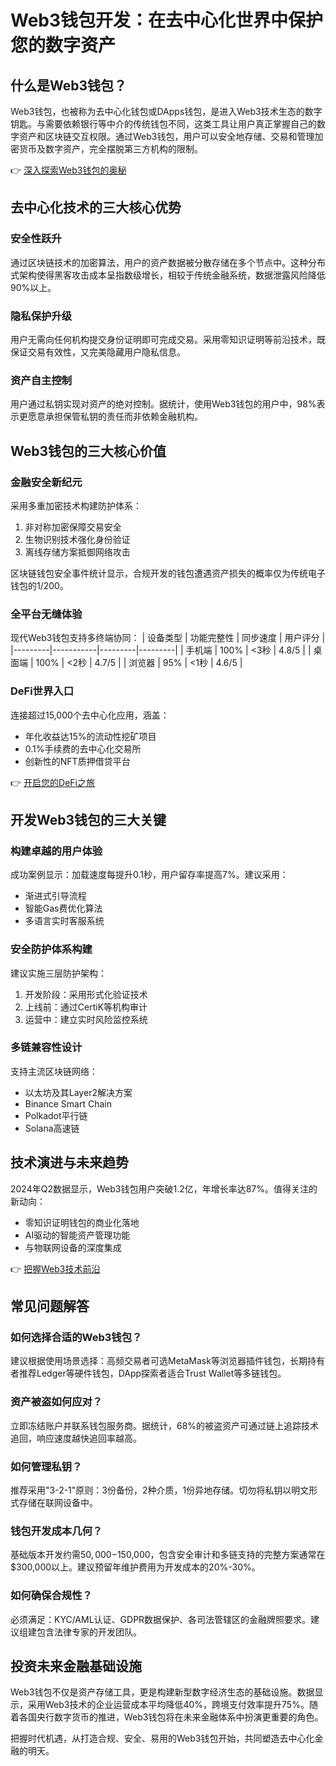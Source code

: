 # Web3钱包开发：在去中心化世界中保护您的数字资产

## 什么是Web3钱包？

Web3钱包，也被称为去中心化钱包或DApps钱包，是进入Web3技术生态的数字钥匙。与需要依赖银行等中介的传统钱包不同，这类工具让用户真正掌握自己的数字资产和区块链交互权限。通过Web3钱包，用户可以安全地存储、交易和管理加密货币及数字资产，完全摆脱第三方机构的限制。

👉 [深入探索Web3钱包的奥秘](https://bit.ly/okx_welcome)

## 去中心化技术的三大核心优势

### 安全性跃升
通过区块链技术的加密算法，用户的资产数据被分散存储在多个节点中。这种分布式架构使得黑客攻击成本呈指数级增长，相较于传统金融系统，数据泄露风险降低90%以上。

### 隐私保护升级
用户无需向任何机构提交身份证明即可完成交易。采用零知识证明等前沿技术，既保证交易有效性，又完美隐藏用户隐私信息。

### 资产自主控制
用户通过私钥实现对资产的绝对控制。据统计，使用Web3钱包的用户中，98%表示更愿意承担保管私钥的责任而非依赖金融机构。

## Web3钱包的三大核心价值

### 金融安全新纪元
采用多重加密技术构建防护体系：
1. 非对称加密保障交易安全
2. 生物识别技术强化身份验证
3. 离线存储方案抵御网络攻击

区块链钱包安全事件统计显示，合规开发的钱包遭遇资产损失的概率仅为传统电子钱包的1/200。

### 全平台无缝体验
现代Web3钱包支持多终端协同：
| 设备类型 | 功能完整性 | 同步速度 | 用户评分 |
|---------|-----------|---------|---------|
| 手机端  | 100%      | <3秒    | 4.8/5   |
| 桌面端  | 100%      | <2秒    | 4.7/5   |
| 浏览器  | 95%       | <1秒    | 4.6/5   |

### DeFi世界入口
连接超过15,000个去中心化应用，涵盖：
- 年化收益达15%的流动性挖矿项目
- 0.1%手续费的去中心化交易所
- 创新性的NFT质押借贷平台

👉 [开启您的DeFi之旅](https://bit.ly/okx_welcome)

## 开发Web3钱包的三大关键

### 构建卓越的用户体验
成功案例显示：加载速度每提升0.1秒，用户留存率提高7%。建议采用：
- 渐进式引导流程
- 智能Gas费优化算法
- 多语言实时客服系统

### 安全防护体系构建
建议实施三层防护架构：
1. 开发阶段：采用形式化验证技术
2. 上线前：通过CertiK等机构审计
3. 运营中：建立实时风险监控系统

### 多链兼容性设计
支持主流区块链网络：
- 以太坊及其Layer2解决方案
- Binance Smart Chain
- Polkadot平行链
- Solana高速链

## 技术演进与未来趋势

2024年Q2数据显示，Web3钱包用户突破1.2亿，年增长率达87%。值得关注的新动向：
- 零知识证明钱包的商业化落地
- AI驱动的智能资产管理功能
- 与物联网设备的深度集成

👉 [把握Web3技术前沿](https://bit.ly/okx_welcome)

## 常见问题解答

### 如何选择合适的Web3钱包？
建议根据使用场景选择：高频交易者可选MetaMask等浏览器插件钱包，长期持有者推荐Ledger等硬件钱包，DApp探索者适合Trust Wallet等多链钱包。

### 资产被盗如何应对？
立即冻结账户并联系钱包服务商。据统计，68%的被盗资产可通过链上追踪技术追回，响应速度越快追回率越高。

### 如何管理私钥？
推荐采用"3-2-1"原则：3份备份，2种介质，1份异地存储。切勿将私钥以明文形式存储在联网设备中。

### 钱包开发成本几何？
基础版本开发约需$50,000-$150,000，包含安全审计和多链支持的完整方案通常在$300,000以上。建议预留年维护费用为开发成本的20%-30%。

### 如何确保合规性？
必须满足：KYC/AML认证、GDPR数据保护、各司法管辖区的金融牌照要求。建议组建包含法律专家的开发团队。

## 投资未来金融基础设施

Web3钱包不仅是资产存储工具，更是构建新型数字经济生态的基础设施。数据显示，采用Web3技术的企业运营成本平均降低40%，跨境支付效率提升75%。随着各国央行数字货币的推进，Web3钱包将在未来金融体系中扮演更重要的角色。

把握时代机遇，从打造合规、安全、易用的Web3钱包开始，共同塑造去中心化金融的明天。